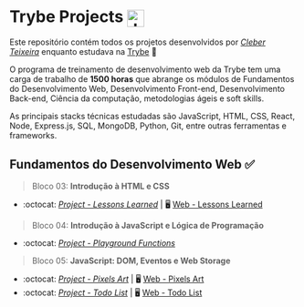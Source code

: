 # Trybe Projects <img align="center" alt="Js" height="30" width="30" src="https://scontent.fcgh24-1.fna.fbcdn.net/v/t1.6435-9/129351852_2818690001753270_85015407846271114_n.jpg?_nc_cat=104&ccb=1-5&_nc_sid=09cbfe&_nc_ohc=tfLU1xaTn3sAX-Ruhdi&_nc_ht=scontent.fcgh24-1.fna&oh=00_AT_ONAacPaQaVgYEDwZ6uN-6BJVveyEybKBI6q9NMKXB2Q&oe=6253555C">

Este repositório contém todos os projetos desenvolvidos por *[Cleber Teixeira](https://www.linkedin.com/in/cleberlopesteixeira/)* enquanto estudava na [Trybe](https://www.betrybe.com/) :rocket:

O programa de treinamento de desenvolvimento web da Trybe tem uma carga de trabalho de **1500 horas** que abrange os módulos de Fundamentos do Desenvolvimento Web, Desenvolvimento Front-end, Desenvolvimento Back-end, Ciência da computação, metodologias ágeis e soft skills.

As principais stacks técnicas estudadas são JavaScript, HTML, CSS, React, Node, Express.js, SQL, MongoDB, Python, Git, entre outras ferramentas e frameworks.

## Fundamentos do Desenvolvimento Web :white_check_mark:
> Bloco 03: **Introdução à HTML e CSS**
  - :octocat: *[Project - Lessons Learned](/I-Fundamentos-Desenvolvimento-Web/sd-09-project-lessons-learned/)* | :desktop_computer: [Web - Lessons Learned](https://cleber-teixeira.github.io/projetos/lessons-learned/)

> Bloco 04: **Introdução à JavaScript e Lógica de Programação**
  - :octocat: *[Project - Playground Functions](/I-Fundamentos-Desenvolvimento-Web/sd-09-project-playground-functions)*

> Bloco 05: **JavaScript: DOM, Eventos e Web Storage**
  - :octocat: *[Project - Pixels Art](/I-Fundamentos-Desenvolvimento-Web/sd-09-project-pixels-art)* | :desktop_computer: [Web - Pixels Art](https://cleber-teixeira.github.io/projetos/pixels-art/)
  - :octocat: *[Project - Todo List](/I-Fundamentos-Desenvolvimento-Web/sd-09-project-todo-list/)* | :desktop_computer: [Web - Todo List](https://cleber-teixeira.github.io/projetos/todo-list/)
